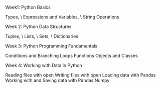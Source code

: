 Week1: Python Basics

Types, \\
Expressions and Variables, \\
String Operations

Week 2: Python Data Structures

Tuples, \\
Lists, \\ 
Sets, \\
Dictionaries

Week 3: Python Programming Fundamentals

Conditions and Branching
Loops
Functions
Objects and Classes

Week 4: Working with Data in Python

Reading files with open
Writing files with open
Loading data with Pandas
Working with and Saving data with Pandas
Numpy